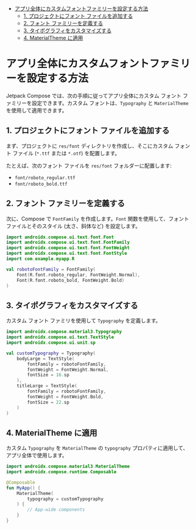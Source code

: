 - [アプリ全体にカスタムフォントファミリーを設定する方法](#アプリ全体にカスタムフォントファミリーを設定する方法)
  - [1. プロジェクトにフォント ファイルを追加する](#1-プロジェクトにフォント-ファイルを追加する)
  - [2. フォント ファミリーを定義する](#2-フォント-ファミリーを定義する)
  - [3. タイポグラフィをカスタマイズする](#3-タイポグラフィをカスタマイズする)
  - [4. MaterialTheme に適用](#4-materialtheme-に適用)


# アプリ全体にカスタムフォントファミリーを設定する方法

Jetpack Compose では、次の手順に従ってアプリ全体にカスタム フォント ファミリーを設定できます。カスタム フォントは、`Typography` と `MaterialTheme` を使用して適用できます。


## 1. プロジェクトにフォント ファイルを追加する

まず、プロジェクトに `res/font` ディレクトリを作成し、そこにカスタム フォント ファイル (`*.ttf` または `*.otf`) を配置します。

たとえば、次のフォント ファイルを `res/font` フォルダーに配置します:
- `font/roboto_regular.ttf`
- `font/roboto_bold.ttf`


## 2. フォント ファミリーを定義する

次に、Compose で `FontFamily` を作成します。`Font` 関数を使用して、フォント ファイルとそのスタイル (太さ、斜体など) を設定します。

```kotlin
import androidx.compose.ui.text.font.Font
import androidx.compose.ui.text.font.FontFamily
import androidx.compose.ui.text.font.FontWeight
import androidx.compose.ui.text.font.FontStyle
import com.example.myapp.R

val robotoFontFamily = FontFamily(
    Font(R.font.roboto_regular, FontWeight.Normal),
    Font(R.font.roboto_bold, FontWeight.Bold)
)
```


## 3. タイポグラフィをカスタマイズする

カスタム フォント ファミリを使用して `Typography` を定義します。

```kotlin
import androidx.compose.material3.Typography
import androidx.compose.ui.text.TextStyle
import androidx.compose.ui.unit.sp

val customTypography = Typography(
    bodyLarge = TextStyle(
        fontFamily = robotoFontFamily,
        fontWeight = FontWeight.Normal,
        fontSize = 16.sp
    ),
    titleLarge = TextStyle(
        fontFamily = robotoFontFamily,
        fontWeight = FontWeight.Bold,
        fontSize = 22.sp
    )
)
```


## 4. MaterialTheme に適用

カスタム `Typography` を `MaterialTheme` の `typography` プロパティに適用して、アプリ全体で使用します。

```kotlin
import androidx.compose.material3.MaterialTheme
import androidx.compose.runtime.Composable

@Composable
fun MyApp() {
    MaterialTheme(
        typography = customTypography
    ) {
        // App-wide components
    }
}
```

